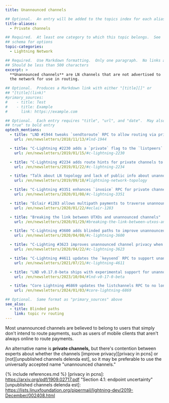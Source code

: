```yaml
---
title: Unannounced channels

## Optional.  An entry will be added to the topics index for each alias
title-aliases:
  - Private channels

## Required.  At least one category to which this topic belongs.  See
## schema for options
topic-categories:
  - Lightning Network

## Required.  Use Markdown formatting.  Only one paragraph.  No links allowed.
## Should be less than 500 characters
excerpt: >
  **Unannounced channels** are LN channels that are not advertised to
  the network for use in routing.

## Optional.  Produces a Markdown link with either "[title][]" or
## "[title](link)"
#primary_sources:
#    - title: Test
#    - title: Example
#      link: https://example.com

## Optional.  Each entry requires "title", "url", and "date".  May also use "feature:
## true" to bold entry
optech_mentions:
  - title: "LND #1944 tweaks `sendtoroute` RPC to allow routing via private channels"
    url: /en/newsletters/2018/11/13/#lnd-1944

  - title: "C-Lightning #2230 adds a `private` flag to the `listpeers` RPC"
    url: /en/newsletters/2019/01/15/#c-lightning-2230

  - title: "C-Lightning #2234 adds route hints for private channels to `invoice` RPC"
    url: /en/newsletters/2019/01/22/#c-lightning-2234

  - title: "Talk about LN topology and lack of public info about unannounced channels"
    url: /en/newsletters/2019/09/18/#lightning-network-topology

  - title: "C-Lightning #3351 enhances `invoice` RPC for private channels"
    url: /en/newsletters/2020/01/08/#c-lightning-3351

  - title: "Eclair #1283 allows multipath payments to traverse unannounced channels"
    url: /en/newsletters/2020/01/22/#eclair-1283

  - title: "Breaking the link between UTXOs and unannounced channels"
    url: /en/newsletters/2020/01/29/#breaking-the-link-between-utxos-and-unannounced-channels

  - title: "C-Lightning #3600 adds blinded paths to improve unannounced channel privacy"
    url: /en/newsletters/2020/04/08/#c-lightning-3600

  - title: "C-Lighting #3623 improves unannounced channel privacy when routing payments"
    url: /en/newsletters/2020/04/22/#c-lightning-3623

  - title: "C-Lightning #4611 updates the `keysend` RPC to support unannounced channels"
    url: /en/newsletters/2021/07/21/#c-lightning-4611

  - title: "LND v0.17.0-beta ships with experimental support for unannounced taproot and MuSig2 LN channels"
    url: /en/newsletters/2023/10/04/#lnd-v0-17-0-beta

  - title: "Core Lightning #6869 updates the listchannels RPC to no longer list unannounced channels"
    url: /en/newsletters/2024/01/03/#core-lightning-6869

## Optional.  Same format as "primary_sources" above
see_also:
  - title: Blinded paths
    link: topic rv routing
---
```

Most unannounced channels are believed to belong to users that simply
don't intend to route payments, such as users of mobile clients that
aren't always online to route payments.

An alternative name is **private channels,** but there's contention
between experts about whether the channels [improve privacy][privacy
in pcns] or [not][unpublished channels delenda est], so it may be
preferable to use the universally accepted name "unannounced
channels."

{% include references.md %}
[privacy in pcns]: https://arxiv.org/pdf/1909.02717.pdf "Section 4.1: endpoint uncertainty"
[unpublished channels delenda est]: https://lists.linuxfoundation.org/pipermail/lightning-dev/2019-December/002408.html
